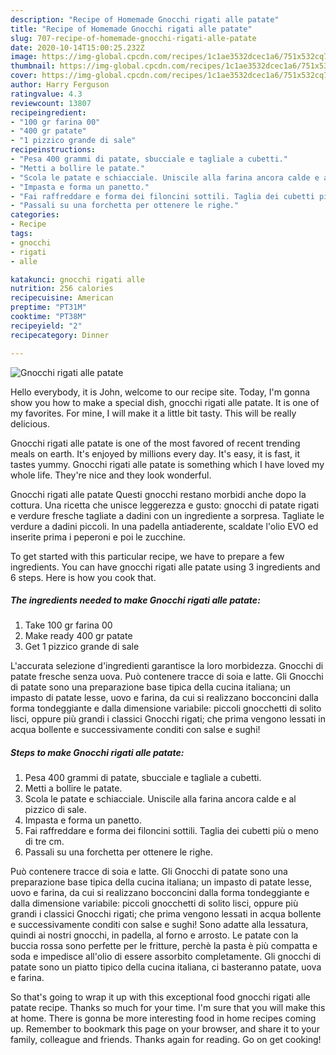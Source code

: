 ```yaml
---
description: "Recipe of Homemade Gnocchi rigati alle patate"
title: "Recipe of Homemade Gnocchi rigati alle patate"
slug: 707-recipe-of-homemade-gnocchi-rigati-alle-patate
date: 2020-10-14T15:00:25.232Z
image: https://img-global.cpcdn.com/recipes/1c1ae3532dcec1a6/751x532cq70/gnocchi-rigati-alle-patate-recipe-main-photo.jpg
thumbnail: https://img-global.cpcdn.com/recipes/1c1ae3532dcec1a6/751x532cq70/gnocchi-rigati-alle-patate-recipe-main-photo.jpg
cover: https://img-global.cpcdn.com/recipes/1c1ae3532dcec1a6/751x532cq70/gnocchi-rigati-alle-patate-recipe-main-photo.jpg
author: Harry Ferguson
ratingvalue: 4.3
reviewcount: 13807
recipeingredient:
- "100 gr farina 00"
- "400 gr patate"
- "1 pizzico grande di sale"
recipeinstructions:
- "Pesa 400 grammi di patate, sbucciale e tagliale a cubetti."
- "Metti a bollire le patate."
- "Scola le patate e schiacciale. Uniscile alla farina ancora calde e al pizzico di sale."
- "Impasta e forma un panetto."
- "Fai raffreddare e forma dei filoncini sottili. Taglia dei cubetti più o meno di tre cm."
- "Passali su una forchetta per ottenere le righe."
categories:
- Recipe
tags:
- gnocchi
- rigati
- alle

katakunci: gnocchi rigati alle 
nutrition: 256 calories
recipecuisine: American
preptime: "PT31M"
cooktime: "PT38M"
recipeyield: "2"
recipecategory: Dinner

---
```



![Gnocchi rigati alle patate](https://img-global.cpcdn.com/recipes/1c1ae3532dcec1a6/751x532cq70/gnocchi-rigati-alle-patate-recipe-main-photo.jpg)

Hello everybody, it is John, welcome to our recipe site. Today, I'm gonna show you how to make a special dish, gnocchi rigati alle patate. It is one of my favorites. For mine, I will make it a little bit tasty. This will be really delicious.

Gnocchi rigati alle patate is one of the most favored of recent trending meals on earth. It's enjoyed by millions every day. It's easy, it is fast, it tastes yummy. Gnocchi rigati alle patate is something which I have loved my whole life. They're nice and they look wonderful.

Gnocchi rigati alle patate Questi gnocchi restano morbidi anche dopo la cottura. Una ricetta che unisce leggerezza e gusto: gnocchi di patate rigati e verdure fresche tagliate a dadini con un ingrediente a sorpresa. Tagliate le verdure a dadini piccoli. In una padella antiaderente, scaldate l&#39;olio EVO ed inserite prima i peperoni e poi le zucchine.


To get started with this particular recipe, we have to prepare a few ingredients. You can have gnocchi rigati alle patate using 3 ingredients and 6 steps. Here is how you cook that.

<!--inarticleads1-->

##### The ingredients needed to make Gnocchi rigati alle patate:

1. Take 100 gr farina 00
1. Make ready 400 gr patate
1. Get 1 pizzico grande di sale


L&#39;accurata selezione d&#39;ingredienti garantisce la loro morbidezza. Gnocchi di patate fresche senza uova. Può contenere tracce di soia e latte. Gli Gnocchi di patate sono una preparazione base tipica della cucina italiana; un impasto di patate lesse, uovo e farina, da cui si realizzano bocconcini dalla forma tondeggiante e dalla dimensione variabile: piccoli gnocchetti di solito lisci, oppure più grandi i classici Gnocchi rigati; che prima vengono lessati in acqua bollente e successivamente conditi con salse e sughi! 

<!--inarticleads2-->

##### Steps to make Gnocchi rigati alle patate:

1. Pesa 400 grammi di patate, sbucciale e tagliale a cubetti.
1. Metti a bollire le patate.
1. Scola le patate e schiacciale. Uniscile alla farina ancora calde e al pizzico di sale.
1. Impasta e forma un panetto.
1. Fai raffreddare e forma dei filoncini sottili. Taglia dei cubetti più o meno di tre cm.
1. Passali su una forchetta per ottenere le righe.


Può contenere tracce di soia e latte. Gli Gnocchi di patate sono una preparazione base tipica della cucina italiana; un impasto di patate lesse, uovo e farina, da cui si realizzano bocconcini dalla forma tondeggiante e dalla dimensione variabile: piccoli gnocchetti di solito lisci, oppure più grandi i classici Gnocchi rigati; che prima vengono lessati in acqua bollente e successivamente conditi con salse e sughi! Sono adatte alla lessatura, quindi ai nostri gnocchi, in padella, al forno e arrosto. Le patate con la buccia rossa sono perfette per le fritture, perchè la pasta è più compatta e soda e impedisce all&#39;olio di essere assorbito completamente. Gli gnocchi di patate sono un piatto tipico della cucina italiana, ci basteranno patate, uova e farina. 

So that's going to wrap it up with this exceptional food gnocchi rigati alle patate recipe. Thanks so much for your time. I'm sure that you will make this at home. There is gonna be more interesting food in home recipes coming up. Remember to bookmark this page on your browser, and share it to your family, colleague and friends. Thanks again for reading. Go on get cooking!
